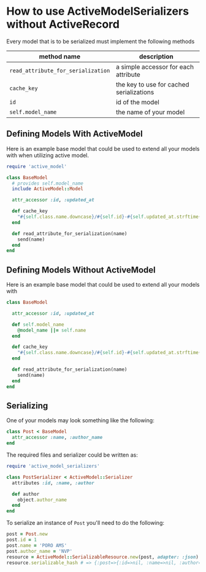 # How to use ActiveModelSerializers without ActiveRecord

Every model that is to be serialized must implement the following methods

 method name | description
 ----------- | -----------
 `read_attribute_for_serialization` | a simple accessor for each attribute
 `cache_key` | the key to use for cached serializations
 `id` | id of the model
 `self.model_name` | the name of your model


## Defining Models With ActiveModel

Here is an example base model that could be used to extend all your models with when utilizing active model.

```ruby
require 'active_model'

class BaseModel
  # provides self.model_name
  include ActiveModel::Model

  attr_accessor :id, :updated_at

  def cache_key
    "#{self.class.name.downcase}/#{self.id}-#{self.updated_at.strftime("%Y%m%d%H%M%S%9N")}"
  end

  def read_attribute_for_serialization(name)
    send(name)
  end
end
```

## Defining Models Without ActiveModel

Here is an example base model that could be used to extend all your models with

```ruby
class BaseModel

  attr_accessor :id, :updated_at

  def self.model_name
    @model_name ||= self.name
  end

  def cache_key
    "#{self.class.name.downcase}/#{self.id}-#{self.updated_at.strftime("%Y%m%d%H%M%S%9N")}"
  end

  def read_attribute_for_serialization(name)
    send(name)
  end
end
```

## Serializing

One of your models may look something like the following:

```ruby
class Post < BaseModel
  attr_accessor :name, :author_name
end
```

The required files and serializer could be written as:
```ruby
require 'active_model_serializers'

class PostSerializer < ActiveModel::Serializer
  attributes :id, :name, :author

  def author
    object.author_name
  end
end
```

To serialize an instance of `Post` you'll need to do the following:

```ruby
post = Post.new
post.id = 1
post.name = 'PORO AMS'
post.author_name = 'NVP'
resource = ActiveModel::SerializableResource.new(post, adapter: :json)
resource.serializable_hash # => {:post=>{:id=>nil, :name=>nil, :author=>"NVP"}}
```
